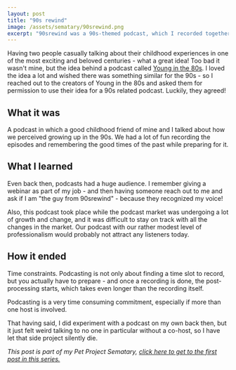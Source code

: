 ```yaml
---
layout: post
title: "90s rewind"
image: /assets/sematary/90srewind.png
excerpt: "90srewind was a 90s-themed podcast, which I recorded together with a co-host. It offered great insight into how podcasting works, and we ended before the hype really took off."
---
```

Having two people casually talking about their childhood experiences in one of
the most exciting and beloved centuries - what a great idea! Too bad it wasn't
mine, but the idea behind a podcast called [Young in the
80s](http://younginthe80s.de/). I loved the idea a lot and wished there was
something similar for the 90s - so I reached out to the creators of Young in the
80s and asked them for permission to use their idea for a 90s related podcast.
Luckily, they agreed!

## What it was
A podcast in which a good childhood friend of mine and I talked about how we
perceived growing up in the 90s. We had a lot of fun recording the episodes and
remembering the good times of the past while preparing for it.

## What I learned
Even back then, podcasts had a huge audience. I remember giving a webinar as
part of my job - and then having someone reach out to me and ask if I am "the
guy from 90srewind" - because they recognized my voice!

Also, this podcast took place while the podcast market was undergoing a lot of
growth and change, and it was difficult to stay on track with all the changes in
the market. Our podcast with our rather modest level of professionalism would
probably not attract any listeners today.

## How it ended
Time constraints. Podcasting is not only about finding a time slot to record,
but you actually have to prepare - and once a recording is done, the
post-processing starts, which takes even longer than the recording itself.

Podcasting is a very time consuming commitment, especially if more than one host
is involved.

That having said, I did experiment with a podcast on my own back then, but it
just felt weird talking to no one in particular without a co-host, so I have let
that side project silently die.

*This post is part of my Pet Project Sematary, [click here to get to the first post in this series.](/sematary/start)*
